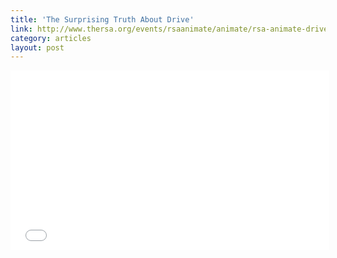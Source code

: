 ```yaml
---
title: 'The Surprising Truth About Drive'
link: http://www.thersa.org/events/rsaanimate/animate/rsa-animate-drive
category: articles
layout: post
---
```


<div class="flex-video widescreen">
  <iframe width="510" height="287" src="//www.youtube.com/embed/u6XAPnuFjJc?rel=0&autoplay=0&showinfo=0&autohide=1" frameborder="0" allowfullscreen></iframe>
</div>


[1]: http://static.kingori.co/content/article/2014/04/RSA_Lecture_Dan_Pink_Transcript.pdf

